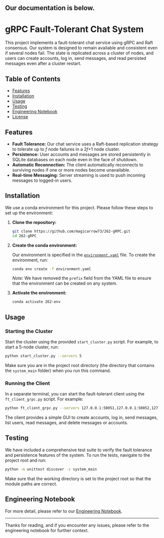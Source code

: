 Our documentation is below.
---

# gRPC Fault-Tolerant Chat System

This project implements a fault-tolerant chat service using gRPC and Raft consensus. Our system is designed to remain available and consistent even if several nodes fail. The state is replicated across a cluster of nodes, and users can create accounts, log in, send messages, and read persisted messages even after a cluster restart.

## Table of Contents

- [Features](#features)
- [Installation](#installation)
- [Usage](#usage)
- [Testing](#testing)
- [Engineering Notebook](#engineering-notebook)
- [License](#license)

## Features

- **Fault Tolerance:** Our chat service uses a Raft-based replication strategy to tolerate up to *f* node failures in a 2*f*+1 node cluster.
- **Persistence:** User accounts and messages are stored persistently in SQLite databases on each node even in the face of shutdown.
- **Automatic Reconnection:** The client automatically reconnects to surviving nodes if one or more nodes become unavailable.
- **Real-time Messaging:** Server streaming is used to push incoming messages to logged-in users.

## Installation

We use a conda environment for this project. Please follow these steps to set up the environment:

1. **Clone the repository:**

   ```bash
   git clone https://github.com/magicarrow73/262-gRPC.git
   cd 262-gRPC
   ```

2. **Create the conda environment:**

   Our environment is specified in the [`environment.yaml`](./environment.yaml) file. To create the environment, run:

   ```bash
   conda env create -f environment.yaml
   ```

   *Note:* We have removed the `prefix` field from the YAML file to ensure that the environment can be created on any system.

3. **Activate the environment:**

   ```bash
   conda activate 262-env
   ```

## Usage

### Starting the Cluster

Start the cluster using the provided `start_cluster.py` script. For example, to start a 5-node cluster, run:

```bash
python start_cluster.py --servers 5
```

Make sure you are in the project root directory (the directory that contains the `system_main` folder) when you run this command.

### Running the Client

In a separate terminal, you can start the fault-tolerant client using the `ft_client_grpc.py` script. For example:

```bash
python ft_client_grpc.py --servers 127.0.0.1:50051,127.0.0.1:50052,127.0.0.1:50053,127.0.0.1:50054,127.0.0.1:50055
```

The client provides a simple GUI to create accounts, log in, send messages, list users, read messages, and delete messages or accounts.

## Testing

We have included a comprehensive test suite to verify the fault tolerance and persistence features of the system. To run the tests, navigate to the project root and run:

```bash
python -m unittest discover -s system_main
```

Make sure that the working directory is set to the project root so that the module paths are correct.

## Engineering Notebook

For more detail, please refer to our [Engineering Notebook](https://docs.google.com/document/d/1esiCXiTv-_OiAmb66p9OGL7wYtLlkvueDtkRiMJyd2w/edit?usp=sharing).

---

Thanks for reading, and if you encounter any issues, please refer to the engineering notebook for further context.
